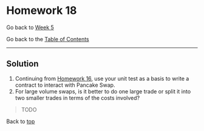 # Homework 18

Go back to [Week 5](/Week%205/week-5-homeworks-solutions.md)

Go back to the [Table of Contents](/README.md)

---

## Solution

1. Continuing from [Homework 16](/Week%205/Day%201/homework-16-solution.md), use your unit test as a basis to write a contract to interact with Pancake Swap.
2. For large volume swaps, is it better to do one large trade or split it into two smaller trades in terms of the costs involved?

>TODO

Back to [top](#homework-18)